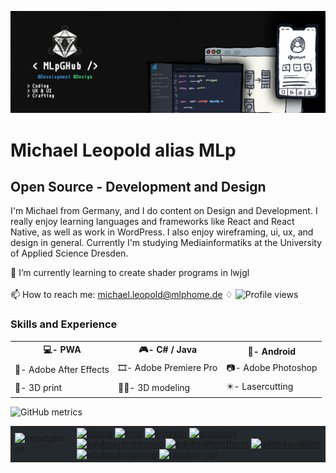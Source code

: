 
![Open Source - Development and Design](https://github.com/MLpGHub/MLpGHub/blob/main/images/banner.png)
# Michael Leopold alias MLp
## Open Source - Development and Design
I'm Michael from Germany, and I do content on Design and Development. I really enjoy learning languages and frameworks like React and React Native, as well as work in WordPress. I also enjoy wireframing, ui, ux, and design in general. Currently I'm studying Mediainformatiks at the University of Applied Science Dresden.

🌱 I’m currently learning to create shader programs in lwjgl<br><br>
📫 How to reach me: <a href="michael.leopold@mlphome.de">michael.leopold@mlphome.de</a> <spacer type="horizontal" width="100" height="100">  ♢  </spacer> ![Profile views](https://gpvc.arturio.dev/MLpGHub)  

### Skills and Experience
<table style="width:100%">
  <tr>
    <th>💻- PWA</th>
    <th>🎮- C# / Java</th>
    <th>📱- Android</th>
  </tr> 
  <tr>
    <td>🎥- Adobe After Effects</td>
    <td>🎞️- Adobe Premiere Pro</td>
    <td>📷- Adobe Photoshop</td>
  </tr>
  <tr>
    <td>🔌- 3D print</td>
    <td>🧍‍♂️- 3D modeling</td>
    <td>✴️- Lasercutting</td>
  </tr>
</table>

<!-- 
[<img src='https://cdn.jsdelivr.net/npm/simple-icons@3.0.1/icons/github.svg' alt='github' height='40'>](https://github.com/MLpGHub)  [<img src='https://cdn.jsdelivr.net/npm/simple-icons@3.0.1/icons/linkedin.svg' alt='linkedin' height='40'>](https://www.linkedin.com/in/michael-leopold/)  [<img src='https://cdn.jsdelivr.net/npm/simple-icons@3.0.1/icons/autodesk.svg' alt='autodesk' height='40'>](https://www.autodesk.com )  [<img src='https://cdn.jsdelivr.net/npm/simple-icons@3.0.1/icons/adobepremierepro.svg' alt='adobepremierepro' height='40'>](https://www.adobe.com/products/premiere.html )  [<img src='https://cdn.jsdelivr.net/npm/simple-icons@3.0.1/icons/adobeaftereffects.svg' alt='adobeaftereffects' height='40'>](https://www.adobe.com/products/aftereffects.html )  [<img src='https://cdn.jsdelivr.net/npm/simple-icons@3.0.1/icons/adobeaudition.svg' alt='adobeaudition' height='40'>](https://www.adobe.com/products/audition.html )  [<img src='https://cdn.jsdelivr.net/npm/simple-icons@3.0.1/icons/adobephotoshop.svg' alt='adobephotoshop' height='40'>](https://www.adobe.com/products/photoshop.html )  [<img src='https://cdn.jsdelivr.net/npm/simple-icons@3.0.1/icons/raspberrypi.svg' alt='raspberrypi' height='40'>](https://www.raspberrypi.org )
-->


<!--
![Anurag's github stats](https://github-readme-stats.vercel.app/api?username=MLpGHub&show_icons=true&theme=dark)
-->
![GitHub metrics](https://metrics.lecoq.io/MLpGHub)  


<table style="width:100%">
  <tr>
    <td style="background-color: #24292E;"><img src='https://developers.giphy.com/static/img/api.c99e353f761d.gif' alt='smartphone' height='250'> </td>
    <td style="background-color: #24292E;">
      <a href="https://github.com/MLpGHub"><img src='https://cdn.jsdelivr.net/npm/simple-icons@3.0.1/icons/github.svg' alt='github' height='40'></a>
       <a href="https://www.xing.com/profile/Michael_Leopold13/cv"><img src='https://cdn.jsdelivr.net/npm/simple-icons@3.0.1/icons/xing.svg' alt='xing' height='40'></a>
      <a href="https://www.linkedin.com/in/michael-leopold/"> <img src='https://cdn.jsdelivr.net/npm/simple-icons@3.0.1/icons/linkedin.svg' alt='linkedin' height='40'></a>
      <a href="https://www.autodesk.com"><img src='https://cdn.jsdelivr.net/npm/simple-icons@3.0.1/icons/autodesk.svg' alt='autodesk' height='40'></a>
      <a href="https://www.adobe.com/products/premiere.html "><img src='https://cdn.jsdelivr.net/npm/simple-icons@3.0.1/icons/adobepremierepro.svg' alt='adobepremierepro' height='40'></a>
      <a href="https://www.adobe.com/products/aftereffects.html"><img src='https://cdn.jsdelivr.net/npm/simple-icons@3.0.1/icons/adobeaftereffects.svg' alt='adobeaftereffects' height='40'></a>
      <a href="https://www.adobe.com/products/audition.html"><img src='https://cdn.jsdelivr.net/npm/simple-icons@3.0.1/icons/adobeaudition.svg' alt='adobeaudition' height='40'></a>
      <a href="https://www.adobe.com/products/photoshop.html"><img src='https://cdn.jsdelivr.net/npm/simple-icons@3.0.1/icons/adobephotoshop.svg' alt='adobephotoshop' height='40'></a>
      <a href="https://www.raspberrypi.org"><img src='https://cdn.jsdelivr.net/npm/simple-icons@3.0.1/icons/raspberrypi.svg' alt='raspberrypi' height='40'></a>
  </td>
</table>





